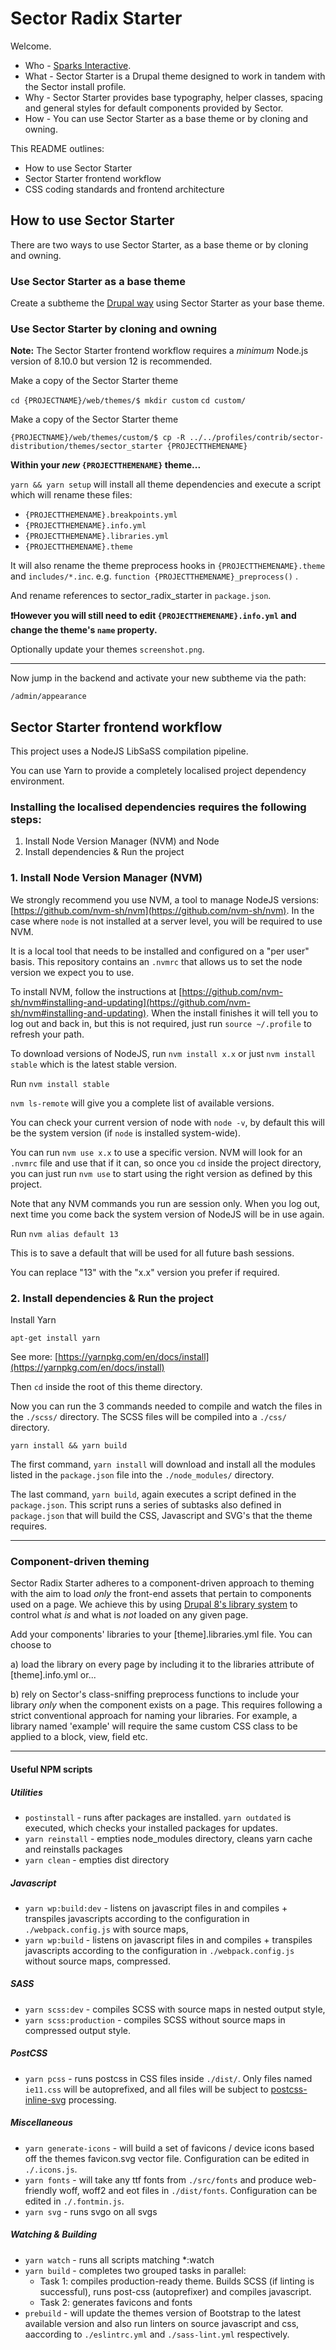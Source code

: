 # Sector Radix Starter

Welcome.

- Who - [Sparks Interactive](http://sparksinteractive.co.nz/).
- What - Sector Starter is a Drupal theme designed to work in tandem with the Sector install profile.
- Why - Sector Starter provides base typography, helper classes, spacing and general styles for default components provided by Sector.
- How - You can use Sector Starter as a base theme or by cloning and owning.

This README outlines:

- How to use Sector Starter
- Sector Starter frontend workflow
- CSS coding standards and frontend architecture

## How to use Sector Starter

There are two ways to use Sector Starter, as a base theme or by cloning and owning.

### Use Sector Starter as a base theme

Create a subtheme the [Drupal way](https://www.drupal.org/node/225125) using Sector Starter as your base theme.

### Use Sector Starter by cloning and owning

**Note:** The Sector Starter frontend workflow requires a _minimum_ Node.js version of 8.10.0 but version 12 is recommended.

Make a copy of the Sector Starter theme

`cd {PROJECTNAME}/web/themes/$ mkdir custom`
`cd custom/`

Make a copy of the Sector Starter theme

`{PROJECTNAME}/web/themes/custom/$ cp -R ../../profiles/contrib/sector-distribution/themes/sector_starter {PROJECTTHEMENAME}`

**Within your _new_ `{PROJECTTHEMENAME}` theme...**

`yarn && yarn setup` will install all theme dependencies and execute a script which will rename these files:

* `{PROJECTTHEMENAME}.breakpoints.yml`
* `{PROJECTTHEMENAME}.info.yml`
* `{PROJECTTHEMENAME}.libraries.yml`
* `{PROJECTTHEMENAME}.theme`

It will also rename the theme preprocess hooks in `{PROJECTTHEMENAME}.theme` and `includes/*.inc`. e.g. `function {PROJECTTHEMENAME}_preprocess()` .

And rename references to sector\_radix_starter in `package.json`.

**❗️However you will still need to edit `{PROJECTTHEMENAME}.info.yml` and change the theme's `name` property.**

Optionally update your themes `screenshot.png`.

---
Now jump in the backend and activate your new subtheme via the path:

`/admin/appearance`

## Sector Starter frontend workflow

This project uses a NodeJS LibSaSS compilation pipeline.

You can use Yarn to provide a completely localised project dependency environment.

### Installing the localised dependencies requires the following steps:

1. Install Node Version Manager (NVM) and Node
2. Install dependencies & Run the project

### 1. Install Node Version Manager (NVM)

We strongly recommend you use NVM, a tool to manage NodeJS versions: [https://github.com/nvm-sh/nvm](https://github.com/nvm-sh/nvm).
In the case where `node` is not installed at a server level, you will be required to use NVM.

It is a local tool that needs to be installed and configured on a "per user" basis.
This repository contains an `.nvmrc` that allows us to set the node version we expect you to use.

To install NVM, follow the instructions at [https://github.com/nvm-sh/nvm#installing-and-updating](https://github.com/nvm-sh/nvm#installing-and-updating).
When the install finishes it will tell you to log out and back in, but this is not required, just run `source ~/.profile` to refresh your path.

To download versions of NodeJS, run `nvm install x.x` or just `nvm install stable` which is the latest stable version.

Run `nvm install stable`

`nvm ls-remote` will give you a complete list of available versions.

You can check your current version of node with `node -v`, by default this will be the system version (if `node` is installed system-wide).

You can run `nvm use x.x` to use a specific version.
NVM will look for an `.nvmrc` file and use that if it can, so once you `cd` inside the project directory, you can just run `nvm use` to start using the right version as defined by this project.

Note that any NVM commands you run are session only.
When you log out, next time you come back the system version of NodeJS will be in use again.

Run `nvm alias default 13`

This is to save a default that will be used for all future bash sessions.

You can replace "13" with the "x.x" version you prefer if required.

### 2. Install dependencies & Run the project

Install Yarn

 `apt-get install yarn`

See more: [https://yarnpkg.com/en/docs/install](https://yarnpkg.com/en/docs/install)

Then `cd` inside the root of this theme directory.

Now you can run the 3 commands needed to compile and watch the files in the `./scss/` directory. The SCSS files will be compiled into a `./css/` directory.

`yarn install && yarn build`

The first command, `yarn install` will download and install all the modules listed in the `package.json` file into the `./node_modules/` directory.

The last command, `yarn build`, again executes a script defined in the `package.json`. This script runs a series of subtasks also defined in `package.json` that will build the CSS, Javascript and SVG's that the theme requires.

---

### Component-driven theming

Sector Radix Starter adheres to a component-driven approach to theming with the aim to load *only* the front-end assets that pertain to components used on a page. We achieve this by using [Drupal 8's library system](https://www.drupal.org/docs/8/theming/adding-stylesheets-css-and-javascript-js-to-a-drupal-8-theme) to control what *is* and what is *not* loaded on any given page.

Add your components' libraries to your [theme].libraries.yml file. You can choose to

a) load the library on every page by including it to the libraries attribute of [theme].info.yml or...

b) rely on Sector's class-sniffing preprocess functions to include your library *only* when the component exists on a page. This requires following a strict conventional approach for naming your libraries. For example, a library named 'example' will require the same custom CSS class to be applied to a block, view, field etc.

---

#### Useful NPM scripts

##### Utilities

* `postinstall` - runs after packages are installed. `yarn outdated` is executed, which checks your installed packages for updates.
* `yarn reinstall` - empties node_modules directory, cleans yarn cache and reinstalls packages
* `yarn clean` - empties dist directory

##### Javascript

* `yarn wp:build:dev` - listens on javascript files in and compiles + transpiles javascripts according to the configuration in `./webpack.config.js` with source maps,
* `yarn wp:build` - listens on javascript files in and compiles + transpiles javascripts according to the configuration in `./webpack.config.js` without source maps, compressed.

##### SASS

* `yarn scss:dev` - compiles SCSS with source maps in nested output style,
* `yarn scss:production` - compiles SCSS without source maps in compressed output style.

##### PostCSS
* `yarn pcss` - runs postcss in CSS files inside `./dist/`. Only files named `ie11.css` will be autoprefixed, and all files will be subject to [postcss-inline-svg](https://github.com/TrySound/postcss-inline-svg) processing.

##### Miscellaneous

* `yarn generate-icons` - will build a set of favicons / device icons based off the themes favicon.svg vector file. Configuration can be edited in `./.icons.js`.
* `yarn fonts` - will take any ttf fonts from `./src/fonts` and produce web-friendly woff, woff2 and eot files in `./dist/fonts`. Configuration can be edited in `./.fontmin.js`.
* `yarn svg` - runs svgo on all svgs

##### Watching & Building

* `yarn watch` - runs all scripts matching *:watch
* `yarn build` - completes two grouped tasks in parallel:
	* Task 1: compiles production-ready theme. Builds SCSS (if linting is successful), runs post-css (autoprefixer) and compiles javascript.
	* Task 2: generates favicons and fonts
* `prebuild` - will update the themes version of Bootstrap to the latest available version and also run linters on source javascript and css, aaccording to `./eslintrc.yml` and `./sass-lint.yml` respectively.